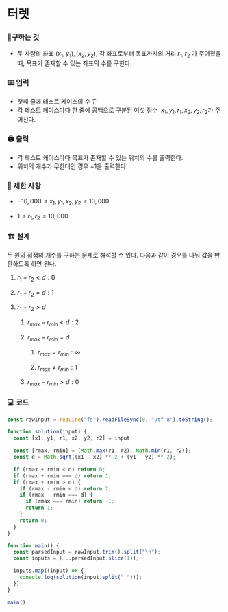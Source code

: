 # 터렛

### 🚩구하는 것

- 두 사람의 좌표 $(x_1,y_1), (x_2,y_2)$, 각 좌표로부터 목표까지의 거리 $r_1, r_2$ 가 주어졌을 때, 목표가 존재할 수 있는 좌표의 수를 구한다.

### ⌨️ 입력

- 첫째 줄에 테스트 케이스의 수 $T$
- 각 테스트 케이스마다 한 줄에 공백으로 구분된 여섯 정수  $x_1, y_1, r_1, x_2, y_2, r_2$가 주어진다.

### 🖨️ 출력

- 각 테스트 케이스마다 목표가 존재할 수 있는 위치의 수를 출력한다.
- 위치의 개수가 무한대인 경우 $-1$을 출력한다.

### 🚫 제한 사항

- $-10,000 ≤ x_1, y_1, x_2, y_2 ≤ 10,000$

- $1≤r_1,r_2≤10,000$

### 🏗 설계

두 원의 접점의 개수를 구하는 문제로 해석할 수 있다.
다음과 같이 경우를 나눠 값을 반환하도록 하면 된다.

1. $r_1+r_2<d: 0$

2. $r_1+r_2=d: 1$

3. $r_1+r_2>d$

   1. $r_{max}-r_{min}<d:2$

   2. $r_{max}-r_{min}=d$

      1. $r_{max}=r_{min}: \infty$

      2. $r_{max} \neq r_{min}: 1$

   3. $r_{max}-r_{min}>d:0$

### 💻 코드

```js
const rawInput = require("fs").readFileSync(0, "utf-8").toString();

function solution(input) {
  const [x1, y1, r1, x2, y2, r2] = input;

  const [rmax, rmin] = [Math.max(r1, r2), Math.min(r1, r2)];
  const d = Math.sqrt((x1 - x2) ** 2 + (y1 - y2) ** 2);

  if (rmax + rmin < d) return 0;
  if (rmax + rmin === d) return 1;
  if (rmax + rmin > d) {
    if (rmax - rmin < d) return 2;
    if (rmax - rmin === d) {
      if (rmax === rmin) return -1;
      return 1;
    }
    return 0;
  }
}

function main() {
  const parsedInput = rawInput.trim().split("\n");
  const inputs = [...parsedInput.slice(1)];

  inputs.map((input) => {
    console.log(solution(input.split(" ")));
  });
}

main();
```
